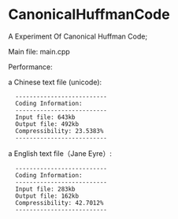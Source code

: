# CanonicalHuffmanCode
A Experiment Of Canonical Huffman Code;

Main file:
main.cpp

Performance:

a Chinese text file (unicode):

```
  --------------------------
  Coding Information:
  --------------------------
  Input file: 643kb
  Output file: 492kb
  Compressibility: 23.5383%
  --------------------------
```

a English text file（Jane Eyre）: 

```
  --------------------------
  Coding Information:
  --------------------------
  Input file: 283kb
  Output file: 162kb
  Compressibility: 42.7012%
  --------------------------
```
